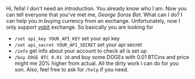 Hi, fella! I don't need an introduction. You already know who I am. Now you can tell everyone that you've met me, *George Soros Bot*.
What can I do? I can help you in buying currency from an exchange.
Unfortunately, now I only support [yobit](https://yobit.net/) exchange.
So basically you are looking for
- `/set api_key YOUR_API_KEY` set your api key
- `/set api_secret YOUR_API_SECRET` set your api secret
- `/info` get info about your account to check all is set up
- `/buy DOGE BTC 0.01 20` and buy some DOGEs with 0.01 BTCins and price might me 20% higher from actual. All the dirty work I can do for you son.
Also, feel free to ask for `/help` if you need.
